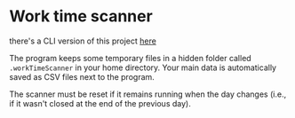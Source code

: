 # Work time scanner

there's a CLI version of this project [here](https://github.com/iprimavera/Work-time-scanner-CLI)

The program keeps some temporary files in a hidden folder called `.workTimeScanner`
in your home directory. Your main data is automatically saved as CSV files next to the program.

The scanner must be reset if it remains running when the day changes (i.e., if it wasn't closed at the end of the previous day).
